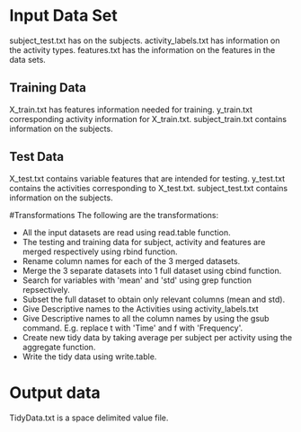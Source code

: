 # Input Data Set

subject_test.txt has on the subjects.
activity_labels.txt has information on the activity types.
features.txt has the information on the features in the data sets.

## Training Data
X_train.txt has features information needed  for training.
y_train.txt corresponding activity information for X_train.txt.
subject_train.txt contains information on the subjects.

## Test Data
X_test.txt contains variable features that are intended for testing.
y_test.txt contains the activities corresponding to X_test.txt.
subject_test.txt contains information on the subjects.

#Transformations
The following are the transformations:
- All the input datasets are read using read.table function.
- The testing and training data for subject, activity and features are merged respectively using rbind function.
- Rename column names for each of the 3 merged datasets.
- Merge the 3 separate datasets into 1 full dataset using cbind function.
- Search for variables with 'mean' and 'std' using grep function repsectively.
- Subset the full dataset to obtain only relevant columns (mean and std).
- Give Descriptive names to the Activities using activity_labels.txt
- Give Descriptive names to all the column names by using the gsub command. E.g. replace t with 'Time' and f with 'Frequency'.
- Create new tidy data by taking average per subject per activity using the aggregate function.
- Write the tidy data using write.table.


# Output data 
TidyData.txt is a space delimited value file. 
